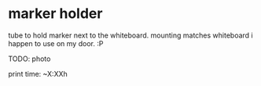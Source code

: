 marker holder
===

tube to hold marker next to the whiteboard.
mounting matches whiteboard i happen to use on my door. :P

TODO: photo

print time: ~X:XXh
